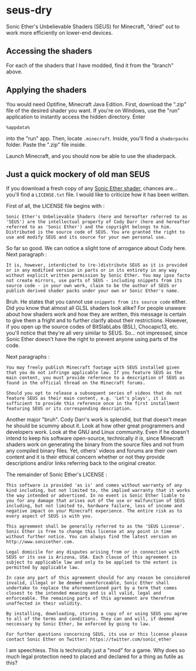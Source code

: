 # seus-dry
Sonic Ether's Unbelievable Shaders (SEUS) for Minecraft, "dried" out to work more efficiently on lower-end devices.

## Accessing the shaders
For each of the shaders that I have modded, find it from the "branch" above.

## Applying the shaders
You would need Optifine, Minecraft Java Edition.
First, download the ".zip" file of the desired shader you want.
If you're on Windows, use the "run" application to instantly access the hidden directory.
Enter
```
%appdata%
```
into the "run" app. Then, locate `.minecraft`. Inside, you'll find a `shaderpacks` folder. Paste the ".zip" file inside.

Launch Minecraft, and you should now be able to use the shaderpack.


## Just a quick mockery of old man SEUS
If you download a fresh copy of any [Sonic Ether shader](https://www.sonicether.com/seus/), chances are... you'll find a `LICENSE.txt` file. I would like to criticize how it has been written.

First of all, the LICENSE file begins with :
```
Sonic Ether's Unbelievable Shaders (here and hereafter referred to as 'SEUS') are the intellectual property of Cody Darr (here and hereafter referred to as 'Sonic Ether') and the copyright belongs to him.
Distributed is the source code of SEUS. You are granted the right to use and modify SEUS and its source for your own personal use.
```
So far so good. We can notice a slight tone of arrogance about Cody here. Next paragraph :
```
It is, however, interdicted to (re-)distribute SEUS as it is provided or in any modified version in parts or in its entirety in any way without explicit written permission by Sonic Ether. You may ipso facto not create mirrors, use parts of SEUS - including snippets from its source code - in your own work, claim to be the author of SEUS or publish derived shader packs under your own or Sonic Ether's name.
```
Bruh. He states that you cannot use `snippets from its source code` either. Did you know that almost all GLSL shaders look alike? For people unaware about how shaders work and how they are written, this message is certain to give them a fright and to further clarify about their restrictions. However, if you open up the source codes of BitSlabLabs (BSL), Chocapic13, etc. you'll notice that they're all very similar to SEUS. So... not impressed, since Sonic Ether doesn't have the right to prevent anyone using parts of the code.

Next paragraphs :
```
You may freely publish Minecraft footage with SEUS installed given that you do not infringe applicable law. If you feature SEUS as the main content, you must provide reference to a description of SEUS as found in the official thread on the Minecraft forums.

Should you opt to release a subsequent series of videos that do not feature SEUS as their main content, e.g. 'Let's plays', it is sufficient to provide this reference once in the first installment featuring SEUS or its corresponding description.
```
Another major "bruh". Cody Darr's work is splendid, but that doesn't mean he should be scummy about it. Look at how other great programmers and developers work. Look at the GNU and Linux community. Even if he doesn't intend to keep his software open-source, technically *it is*, since Minecraft shaders work on generating the binary from the source files and not from any compiled binary files.
Yet, others' videos and forums are their own content and it is their ethical concern whether or not they provide descriptions and/or links referring back to the original creator.

The remainder of Sonic Ether's LICENSE :
```
This software is provided 'as is' and comes without warranty of any kind including, but not limited to, the implied warranty that it works the way intended or advertised. In no event is Sonic Ether liable to you for any damage that arises out of the use or malfunction of SEUS including, but not limited to, hardware failure, loss of income and negative impact on your Minecraft experience. The entire risk as to every aspect of SEUS is with you.

This agreement shall be generally referred to as the 'SEUS License'. Sonic Ether is free to change this license at any point in time without further notice. You can always find the latest version on http://www.sonicether.com.

Legal domicile for any disputes arising from or in connection with SEUS or its use is Arizona, USA. Each clause of this agreement is subject to applicable law and only to be applied to the extent is permitted by applicable law.

In case any part of this agreement should for any reason be considered invalid, illegal or be deemed unenforceable, Sonic Ether shall undertake to replace the aforementioned part by a term that comes closest to the intended meaning and is all valid, legal and enforceable. The remaining parts of this agreement are therefrom unaffected in their validity.

By installing, downloading, storing a copy of or using SEUS you agree to all of the terms and conditions. They can and will, if deemed neccessary by Sonic Ether, be enforced by going to law.

For further questions concerning SEUS, its use or this license please contact Sonic Ether on Twitter: https://twitter.com/sonic_ether
```
I am speechless. This is technically just a "mod" for a game. Why does so much legal protection need to placed and declared for a thing as futile as this?
